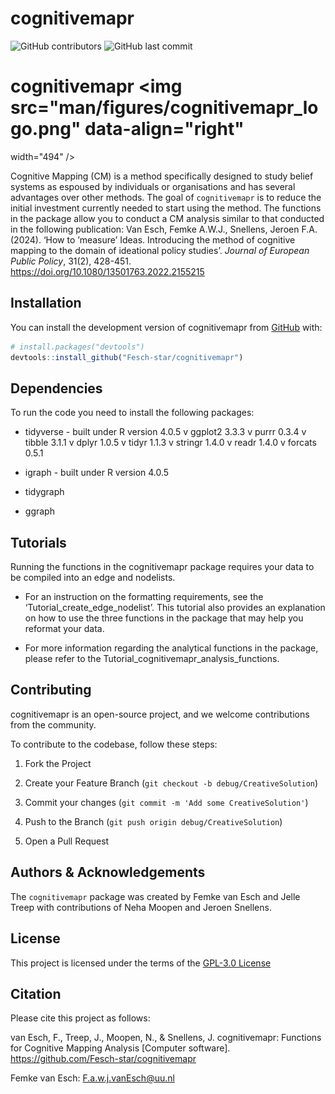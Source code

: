 
<!-- README.md is generated from README.Rmd. Please edit that file -->

# cognitivemapr

<!-- badges: start -->

![GitHub
contributors](https://img.shields.io/github/contributors/Fesch-star/cognitivemapr)
![GitHub last
commit](https://img.shields.io/github/last-commit/Fesch-star/cognitivemapr)

<!-- badges: end -->

# cognitivemapr <img src="man/figures/cognitivemapr_logo.png" data-align="right"
width="494" />

Cognitive Mapping (CM) is a method specifically designed to study belief
systems as espoused by individuals or organisations and has several
advantages over other methods. The goal of `cognitivemapr` is to reduce
the initial investment currently needed to start using the method. The
functions in the package allow you to conduct a CM analysis similar to
that conducted in the following publication: Van Esch, Femke A.W.J.,
Snellens, Jeroen F.A. (2024). ‘How to ’measure’ Ideas. Introducing the
method of cognitive mapping to the domain of ideational policy studies’.
*Journal of European Public Policy*, 31(2), 428-451.
<https://doi.org/10.1080/13501763.2022.2155215>

## Installation

You can install the development version of cognitivemapr from
[GitHub](https://github.com/) with:

``` r
# install.packages("devtools")
devtools::install_github("Fesch-star/cognitivemapr")
```

## Dependencies

To run the code you need to install the following packages:

- tidyverse - built under R version 4.0.5 v ggplot2 3.3.3 v purrr 0.3.4
  v tibble 3.1.1 v dplyr 1.0.5 v tidyr 1.1.3 v stringr 1.4.0 v readr
  1.4.0 v forcats 0.5.1

- igraph - built under R version 4.0.5

- tidygraph

- ggraph

## Tutorials

Running the functions in the cognitivemapr package requires your data to
be compiled into an edge and nodelists.

- For an instruction on the formatting requirements, see the
  ‘Tutorial_create_edge_nodelist’. This tutorial also provides an
  explanation on how to use the three functions in the package that may
  help you reformat your data.

- For more information regarding the analytical functions in the
  package, please refer to the
  Tutorial_cognitivemapr_analysis_functions.

## Contributing

cognitivemapr is an open-source project, and we welcome contributions
from the community.

To contribute to the codebase, follow these steps:

1.  Fork the Project

2.  Create your Feature Branch
    (`git checkout -b debug/CreativeSolution`)

3.  Commit your changes (`git commit -m 'Add some CreativeSolution'`)

4.  Push to the Branch (`git push origin debug/CreativeSolution`)

5.  Open a Pull Request

## Authors & Acknowledgements

The `cognitivemapr` package was created by Femke van Esch and Jelle
Treep with contributions of Neha Moopen and Jeroen Snellens.

## License

This project is licensed under the terms of the [GPL-3.0
License](/LICENSE.md)

## Citation

Please cite this project as follows:

van Esch, F., Treep, J., Moopen, N., & Snellens, J. cognitivemapr:
Functions for Cognitive Mapping Analysis \[Computer software\].
<https://github.com/Fesch-star/cognitivemapr>

Femke van Esch: <F.a.w.j.vanEsch@uu.nl>
